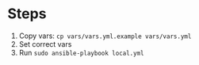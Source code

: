 # Steps

1. Copy vars: `cp vars/vars.yml.example vars/vars.yml`
2. Set correct vars
3. Run `sudo ansible-playbook local.yml`
